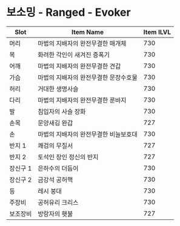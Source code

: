 #  보소밍 -  Ranged -  Evoker

| Slot | Item Name | Item ILVL |
|------|-----------|-----------|
| 머리 | 마법의 지배자의 완전무결한 매개체 | 730 |
| 목 | 화려한 각인이 새겨진 증폭기 | 730 |
| 어깨 | 마법의 지배자의 완전무결한 견갑 | 730 |
| 가슴 | 마법의 지배자의 완전무결한 문장수호물 | 730 |
| 허리 | 거대한 생명사슬 | 730 |
| 다리 | 마법의 지배자의 완전무결한 룬바지 | 730 |
| 발 | 침입자의 사슬 장화 | 730 |
| 손목 | 문양새김 완갑 | 727 |
| 손 | 마법의 지배자의 완전무결한 비늘보호대 | 730 |
| 반지 1 | 쾌검의 무질서 | 727 |
| 반지 2 | 토석인 장인 정신의 반지 | 727 |
| 장신구 1 | 은하수의 더듬이 | 730 |
| 장신구 2 | 금강석 공허핵 | 730 |
| 등 | 레시 붕대 | 730 |
| 주장비 | 공허유리 크리스 | 730 |
| 보조장비 | 방랑자의 횃불 | 727 |
